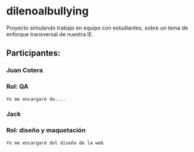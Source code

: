 # dilenoalbullying
Proyecto simulando trabajo en equipo con estudiantes, sobre un tema de enforque transversal de nuestra IE.

## Participantes:

### Juan Cotera
### Rol: QA
    Yo me encargaré de....

### Jack
### Rol: diseño y maquetación
    Yo me encargaré del diseño de la web
